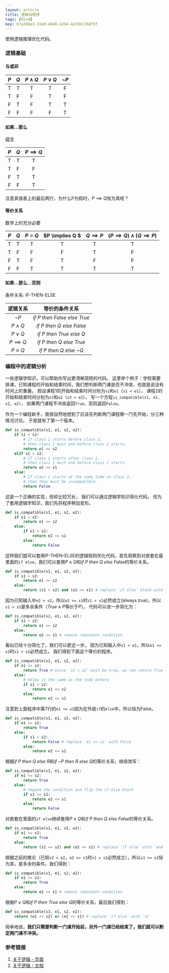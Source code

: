 ```yaml
---
layout: article
title: 逻辑与程序
tags: [Mind]
key: 67a288a3-31e0-46d8-a294-4a7ddc768f5f
---
```


使用逻辑推理优化代码。

<!--more-->

### 逻辑基础

#### 与或非

| $P$ | $Q$ | $P \land Q$ | $P \lor Q$ | $\neg P$ |
|:-----:|:-----:|:--------------:|:-------------:|:----------:|
|   T   |   T   |        T       |       T       |      F     |
|   T   |   F   |        F       |       T       |      F     |
|   F   |   T   |        F       |       T       |      T     |
|   F   |   F   |        F       |       F       |      T     |

#### 如果...那么

蕴含

| $P$ | $Q$ | $P \implies Q$ |
|:-----:|:-----:|:-----------------:|
|   T   |   T   |         T         |
|   T   |   F   |         F         |
|   F   |   T   |         T         |
|   F   |   F   |         T         |

注意真值表上的最后两行，为什么P为假时，$P \implies Q$恒为真呢？

#### 等价关系

数学上的充分必要

| $P$ | $Q$ | $P \equiv Q$ | $P \implies Q $ | $Q \implies P$ | $(P \implies Q) \land (Q \implies P)$ |
|:-----:|:-----:|:--------------:|:-----------------:|:----------------:|:--------------------------------------:|
|   T   |   T   |        T       |         T         |         T        | T                                    |
|   T   |   F   |        F       |         F         |         T        | F                                    |
|   F   |   T   |        F       |         T         |         F        | F                                    |
|   F   |   F   |        T       |         T         |         T        | T                                    |

#### 如果...那么...否则

条件关系: IF-THEN-ELSE

|逻辑关系|等价的条件关系|
|:---:|:----:|
| $\neg P$       | $if\ P\ then\ False\ else\ True$ |
| $P \land Q$    | $if\ P\ then\ Q\ else\ False$    |
| $P \lor Q$     | $if\ P\ then\ True\ else\ Q$     |
| $P \implies Q$ | $if\ P\ then\ Q\ else\ True$     |
| $P \equiv Q$ | $if\ P\ then\ Q\ else\ \neg Q$     |

### 编程中的逻辑分析

一些逻辑学知识，可以帮助你写出更清晰简短的代码。
这里举个例子：学校需要排课，已知课程的开始和结束时间，我们想判断两门课是否不冲突，也就是说没有时间上的重叠。
假设课程1的开始和结束时间分别为`s1`和`e1`（`s1 < e1`），
课程2的开始和结束时间分别为`s2`和`e2`（`s2 < e2`），
写一个方程`is_compatible(s1, e1, s2, e2)`，
如果两门课程不冲突返回`True`，否则返回`False`。

作为一个编程新手，我很自然地想到了应该先判断两门课程哪一门先开始，分三种情况讨论。
于是就有了第一个版本。

```python
def is_compatible(s1, e1, s2, e2):
    if s1 < s2:
        # If class 1 starts before class 2,
        # then class 1 must end before class 2 starts.
        return e1 <= s2
    elif s1 > s2:
        # If class 1 starts after class 2,
        # then class 2 must end before class 1 starts
        return e2 <= s1
    else:
        # If class 1 starts at the same time as class 2,
        # then they must be incompatible.
        return False
```

这是一个正确的实现，但却比较冗长，
我们可以通过逻辑学知识简化代码。
但为了套用逻辑学知识，我们先将程序稍加变形。

```python
def is_compatible(s1, e1, s2, e2):
    if s1 < s2:
        return e1 <= s2
    else:
        if s1 > s2:
            return e2 <= s1
        else:
            return False
```

这样我们就可以套用IF-THEN-ELSE的逻辑规则优化代码，首先观察到对嵌套在最里面的`if else`，我们可以套用$P \land Q$和$if\ P\ then\ Q\ else\ False$的等价关系。

```python
def is_compatible(s1, e1, s2, e2):
    if s1 < s2:
        return e1 <= s2
    else:
        return (s1 > s2) and (e2 <= s1) # replace `if else` block with `and`
```

因为已知输入中`e2 > s2`，所以`e2 <= s1`时`s1 > s2`必然成立(always true)，所以`s1 > s2`是多余条件（$True \land P$等价于$P$）。
代码可以进一步简化为：

```python
def is_compatible(s1, e1, s2, e2):
    if s1 < s2:
        return e1 <= s2
    else:
        return e2 <= s1 # remove redundant condition
```

看似已经十分简化了，我们可以更近一步。
因为已知输入中`s1 < e1`，所以`e1 <= s2`时`s1 < s2`必然成立，
我们得到下面这个等价的程序。

```python
def is_compatible(s1, e1, s2, e2):
    if e1 <= s2:
        return True # Since `s1 < s2` must be true, we can return True early.
    else:
        # below is the same as the code before
        if s1 < s2:
            return e1 <= s2
        else:
            return e2 <= s1
```

注意到上面程序中第7行的`e1 <= s2`因为在外层`if`的`else`中，所以恒为False。

```python
def is_compatible(s1, e1, s2, e2):
    if e1 <= s2:
        return True
    else:
        if s1 < s2:
            return False # replace `e1 <= s2` with False
        else:
            return e2 <= s1
```

根据$if\ P\ then\ Q\ else\ R$和$if\ \neg P\ then\ R\ else\ Q$的等价关系，继续改写：

```python
def is_compatible(s1, e1, s2, e2):
    if e1 <= s2:
        return True
    else:
        # negate the condition and flip the if-else block
        if s1 >= s2:
            return e2 <= s1
        else:
            return False
```

对嵌套在里面的`if else`继续套用$P \land Q$和$if\ P\ then\ Q\ else\ False$的等价关系。

```python
def is_compatible(s1, e1, s2, e2):
    if e1 <= s2:
        return True
    else:
        return (s1 >= s2) and (e2 <= s1) # replace `if else` with `and`
```

根据之前的推论（已知`s2 < e2`，`e2 <= s1`时`s1 > s2`必然成立），所以`s1 >= s2`恒为真，是多余的条件。我们得到：

```python
def is_compatible(s1, e1, s2, e2):
    if e1 <= s2:
        return True
    else:
        return e2 <= s1 # remove redundant condition
```

根据$P \lor Q$和$if\ P\ then\ True\ else\ Q$的等价关系，最后我们得到：

```python
def is_compatible(s1, e1, s2, e2):
    return (e1 <= s2) or (e2 <= s1) # replace `if else` with `or`
```

简单地说，**我们只需要判断一门课开始前，另外一门课已经结束了，我们就可以断定两门课不冲突。**

### 参考链接

1. [关于逻辑 - 页面](https://czheo.github.io/2019/02/24/logic/)
2. [关于逻辑 - 文档](https://github.com/czheo/czheo.github.io/blob/master/_posts/2019-02-24-logic.md)
